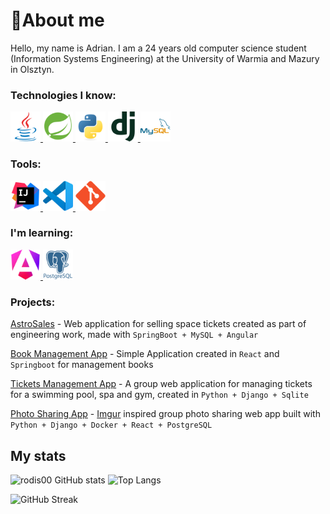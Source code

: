 # 👋About me
Hello, my name is Adrian. I am a 24 years old computer science student (Information Systems Engineering) at the University of Warmia and Mazury in Olsztyn.

### Technologies I know:
<a href="https://www.java.com/">
  <img src="https://github.com/devicons/devicon/blob/master/icons/java/java-original.svg" alt="java" width="48"/>
</a>
<a href="https://spring.io/projects/spring-boot/">
  <img src="https://raw.githubusercontent.com/github/explore/5b3600551e122a3277c2c5368af2ad5725ffa9a1/topics/spring/spring.png" alt="spring-boot" width="48"/>
</a>
<a href="https://www.python.org/">
  <img src="https://github.com/devicons/devicon/blob/master/icons/python/python-original.svg" alt="python" width="48"/>
</a>
<a href="https://www.djangoproject.com/">
  <img src="https://github.com/devicons/devicon/blob/master/icons/django/django-plain.svg" alt="django" width="48"/>
</a>
<a href="https://www.mysql.com/">
  <img src="https://github.com/devicons/devicon/blob/master/icons/mysql/mysql-original-wordmark.svg" alt="mysql" width="48"/>
</a>

### Tools:
<a href="https://www.jetbrains.com/idea/">
  <img src="https://github.com/devicons/devicon/blob/master/icons/intellij/intellij-original.svg" alt="intellij IDEA" width="48"/>
</a>
<a href="https://code.visualstudio.com/">
  <img src="https://github.com/devicons/devicon/blob/master/icons/vscode/vscode-original.svg" alt="VS Code" width="48"/>
</a>
<a href="https://git-scm.com/">
  <img src="https://github.com/devicons/devicon/blob/master/icons/git/git-original.svg" alt="Git" width="48"/>
</a>

### I'm learning:
<a href="https://angular.dev/">
  <img src="https://github.com/devicons/devicon/blob/master/icons/angular/angular-original.svg" alt="angular" width="48"/>
</a>
<a href="https://www.postgresql.org/">
  <img src="https://github.com/devicons/devicon/blob/master/icons/postgresql/postgresql-plain-wordmark.svg" alt="postgresql" width="48"/>
</a>

### Projects:
[AstroSales](https://github.com/rodis00/astrosales) - Web application for selling space tickets created as part of engineering work, made with `SpringBoot + MySQL + Angular` 

[Book Management App](https://github.com/rodis00/simple-crud-app) - Simple Application created in `React` and `Springboot` for management books

[Tickets Management App](https://github.com/rodis00/ICC_15_00) - A group web application for managing tickets for a swimming pool, spa and gym, created in `Python + Django + Sqlite`

[Photo Sharing App](https://github.com/rodis00/ICC_Imgur_clone) - [Imgur](https://imgur.com/) inspired group photo sharing web app built with `Python + Django + Docker + React + PostgreSQL`

## My stats
![rodis00 GitHub stats](https://github-readme-stats-ten-omega.vercel.app/api?username=rodis00&show_icons=true&theme=transparent)
![Top Langs](https://github-readme-stats-ten-omega.vercel.app/api/top-langs/?username=rodis00&layout=donut&theme=transparent)

![GitHub Streak](http://github-readme-streak-stats.herokuapp.com?user=rodis00&theme=transparent)
